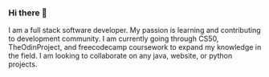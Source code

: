 ### Hi there 👋

I am a full stack software developer. My passion is learning and contributing to development community. I am currently going through CS50, TheOdinProject, and freecodecamp coursework to expand my knowledge in the field. I am looking to collaborate on any java, website, or python projects.

<!--
**TonyRichie/TonyRichie** is a ✨ _special_ ✨ repository because its `README.md` (this file) appears on your GitHub profile.

Here are some ideas to get you started:

- 🔭 I’m currently working on ...
- 🌱 I’m currently learning ...
- 👯 I’m looking to collaborate on ...
- 🤔 I’m looking for help with ...
- 💬 Ask me about ...
- 📫 How to reach me: ...
- 😄 Pronouns: ...
- ⚡ Fun fact: ...
-->
